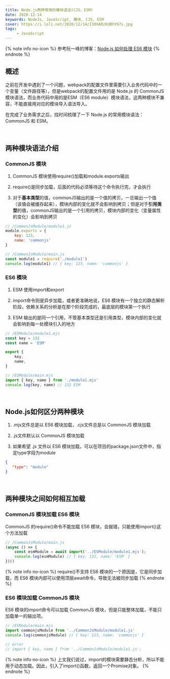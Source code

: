 ```yaml
---
title: Node.js两种常用的模块语法(CJS、ESM)
date: 2020-12-14
keywords: NodeJs, JavaScript, 模块, CJS, ESM
cover: https://i.loli.net/2020/12/14/I3OXARzKUBhY67s.jpg
tags:
     - JavaScript
---
```



{% note info no-icon %}
参考阮一峰的博客：[Node.js 如何处理 ES6 模块](http://www.ruanyifeng.com/blog/2020/08/how-nodejs-use-es6-module.html)
{% endnote %}

## 概述

之前在开发中遇到了一个问题，webpack的配置文件里需要引入业务代码中的一个变量（文件路径等），但是webpack的配置文件用的是 Node.js 的 CommonJS 模块语法，而业务代码中用的是ESM（ES6 module）模块语法，这两种模块不兼容，不能直接用对应的模块导入语法导入。

在完成了业务需求之后，找时间梳理了一下 Node.js 的常用模块语法：CommonJS 和 ESM。

<br/>


## 两种模块语法介绍

### CommonJS 模块

1. CommonJS 模块使用require()加载和module.exports输出

2. require()是同步加载，后面的代码必须等待这个命令执行完，才会执行

3. 对于**基本类型**的值，commonJS输出的是一个值的拷贝，一旦输出一个值（该值会被缓存起来），模块内部的变化就不会影响到拷贝；但是对于**引用类型**的值，commonJS输出的是一个引用的拷贝，模块内部的变化（变量属性的变化）会影响到拷贝

```JavaScript
// /CommonJsModule/module1.js
module.exports = {
    key: 123,
    name: 'commonjs'
}
```

```JavaScript
// /CommonJsModule/main.js
const module1 = require('./module1')
console.log(module1) // { key: 123, name: 'commonjs' }
```


### ES6 模块

1. ESM 使用import和export

2. import命令则是异步加载，或者更准确地说，ES6 模块有一个独立的静态解析阶段，依赖关系的分析是在那个阶段完成的，最底层的模块第一个执行

3. ESM 输出的是同一个引用，不管基本类型还是引用类型，模块内部的变化就会影响到每一处模块引入的地方

```JavaScript
// /ESModule/module1.mjs
const key = 132
const name = 'ESM'

export {
    key,
    name,
}
```

```JavaScript
// /ESModule/main.mjs
import { key, name } from './module1.mjs'
console.log(key, name) // 132 ESM
```

<br/>


## Node.js如何区分两种模块

1. .mjs文件总是以 ES6 模块加载，.cjs文件总是以 CommonJS 模块加载

2. .js文件默认以 CommonJS 模块加载

3. 如果希望 .js 文件以 ES6 模块加载，可以在项目的package.json文件中，指定type字段为module

```json
{
   "type": "module"
}
```

<br/>


## 两种模块之间如何相互加载

### CommonJS 模块加载 ES6 模块

CommonJS 的require()命令不能加载 ES6 模块，会报错，只能使用import()这个方法加载

```JavaScript
// /CommonJsModule/main.js
(async () => {
    const esmModule = await import('../ESModule/module1.mjs');
    console.log(esmModule) // { key: 132, name: 'ESM' }
})()
```

{% note info no-icon %}
require()不支持 ES6 模块的一个原因是，它是同步加载，而 ES6 模块内部可以使用顶层await命令，导致无法被同步加载
{% endnote %}

### ES6 模块加载 CommonJS 模块

ES6 模块的import命令可以加载 CommonJS 模块，但是只能整体加载，不能只加载单一的输出项。

```JavaScript
// /ESModule/main.mjs
import commonjsModule from '../CommonJsModule/module1.js'
console.log(commonjsModule) // { key: 123, name: 'commonjs' }

// error
// import { key, name } from '../CommonJsModule/module1.js';
```

{% note info no-icon %}
上文我们说过，import的模块需要静态分析，所以不能用于动态加载。因此，引入了import()函数，返回一个Promise对象。
{% endnote %}
